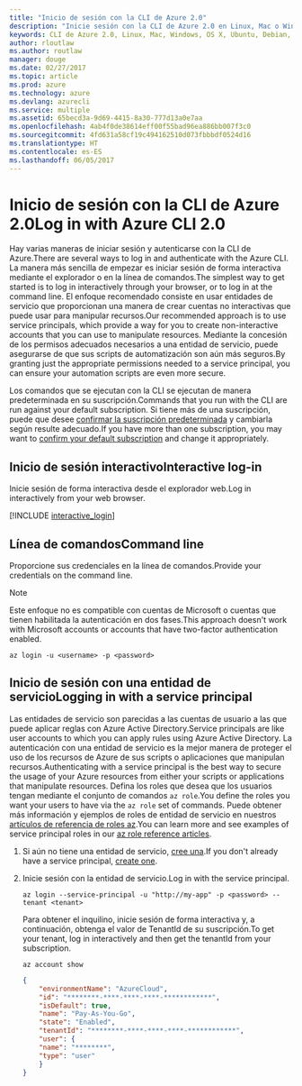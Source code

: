 ```yaml
---
title: "Inicio de sesión con la CLI de Azure 2.0"
description: "Inicie sesión con la CLI de Azure 2.0 en Linux, Mac o Windows."
keywords: CLI de Azure 2.0, Linux, Mac, Windows, OS X, Ubuntu, Debian, CentOS, RHEL, SUSE, CoreOS, Docker, Windows, Python, PIP
author: rloutlaw
ms.author: routlaw
manager: douge
ms.date: 02/27/2017
ms.topic: article
ms.prod: azure
ms.technology: azure
ms.devlang: azurecli
ms.service: multiple
ms.assetid: 65becd3a-9d69-4415-8a30-777d13a0e7aa
ms.openlocfilehash: 4ab4f0de38614eff00f55bad96ea886bb007f3c0
ms.sourcegitcommit: 4fd631a58cf19c494162510d073fbbbdf0524d16
ms.translationtype: HT
ms.contentlocale: es-ES
ms.lasthandoff: 06/05/2017
---
```

# <a name="log-in-with-azure-cli-20"></a><span data-ttu-id="e53f2-104">Inicio de sesión con la CLI de Azure 2.0</span><span class="sxs-lookup"><span data-stu-id="e53f2-104">Log in with Azure CLI 2.0</span></span>

<span data-ttu-id="e53f2-105">Hay varias maneras de iniciar sesión y autenticarse con la CLI de Azure.</span><span class="sxs-lookup"><span data-stu-id="e53f2-105">There are several ways to log in and authenticate with the Azure CLI.</span></span> <span data-ttu-id="e53f2-106">La manera más sencilla de empezar es iniciar sesión de forma interactiva mediante el explorador o en la línea de comandos.</span><span class="sxs-lookup"><span data-stu-id="e53f2-106">The simplest way to get started is to log in interactively through your browser, or to log in at the command line.</span></span> <span data-ttu-id="e53f2-107">El enfoque recomendado consiste en usar entidades de servicio que proporcionan una manera de crear cuentas no interactivas que puede usar para manipular recursos.</span><span class="sxs-lookup"><span data-stu-id="e53f2-107">Our recommended approach is to use service principals, which provide a way for you to create non-interactive accounts that you can use to manipulate resources.</span></span> <span data-ttu-id="e53f2-108">Mediante la concesión de los permisos adecuados necesarios a una entidad de servicio, puede asegurarse de que sus scripts de automatización son aún más seguros.</span><span class="sxs-lookup"><span data-stu-id="e53f2-108">By granting just the appropriate permissions needed to a service principal, you can ensure your automation scripts are even more secure.</span></span>

<span data-ttu-id="e53f2-109">Los comandos que se ejecutan con la CLI se ejecutan de manera predeterminada en su suscripción.</span><span class="sxs-lookup"><span data-stu-id="e53f2-109">Commands that you run with the CLI are run against your default subscription.</span></span>  <span data-ttu-id="e53f2-110">Si tiene más de una suscripción, puede que desee [confirmar la suscripción predeterminada](manage-azure-subscriptions-azure-cli.md) y cambiarla según resulte adecuado.</span><span class="sxs-lookup"><span data-stu-id="e53f2-110">If you have more than one subscription, you may want to [confirm your default subscription](manage-azure-subscriptions-azure-cli.md) and change it appropriately.</span></span>

## <a name="interactive-log-in"></a><span data-ttu-id="e53f2-111">Inicio de sesión interactivo</span><span class="sxs-lookup"><span data-stu-id="e53f2-111">Interactive log-in</span></span>

<span data-ttu-id="e53f2-112">Inicie sesión de forma interactiva desde el explorador web.</span><span class="sxs-lookup"><span data-stu-id="e53f2-112">Log in interactively from your web browser.</span></span>

[!INCLUDE [interactive_login](includes/interactive-login.md)]

## <a name="command-line"></a><span data-ttu-id="e53f2-113">Línea de comandos</span><span class="sxs-lookup"><span data-stu-id="e53f2-113">Command line</span></span>

<span data-ttu-id="e53f2-114">Proporcione sus credenciales en la línea de comandos.</span><span class="sxs-lookup"><span data-stu-id="e53f2-114">Provide your credentials on the command line.</span></span>

> [!Note]
> <span data-ttu-id="e53f2-115">Este enfoque no es compatible con cuentas de Microsoft o cuentas que tienen habilitada la autenticación en dos fases.</span><span class="sxs-lookup"><span data-stu-id="e53f2-115">This approach doesn't work with Microsoft accounts or accounts that have two-factor authentication enabled.</span></span>

```azurecli-interactive
az login -u <username> -p <password>
```

## <a name="logging-in-with-a-service-principal"></a><span data-ttu-id="e53f2-116">Inicio de sesión con una entidad de servicio</span><span class="sxs-lookup"><span data-stu-id="e53f2-116">Logging in with a service principal</span></span>

<span data-ttu-id="e53f2-117">Las entidades de servicio son parecidas a las cuentas de usuario a las que puede aplicar reglas con Azure Active Directory.</span><span class="sxs-lookup"><span data-stu-id="e53f2-117">Service principals are like user accounts to which you can apply rules using Azure Active Directory.</span></span>
<span data-ttu-id="e53f2-118">La autenticación con una entidad de servicio es la mejor manera de proteger el uso de los recursos de Azure de sus scripts o aplicaciones que manipulan recursos.</span><span class="sxs-lookup"><span data-stu-id="e53f2-118">Authenticating with a service principal is the best way to secure the usage of your Azure resources from either your scripts or applications that manipulate resources.</span></span>
<span data-ttu-id="e53f2-119">Defina los roles que desea que los usuarios tengan mediante el conjunto de comandos `az role`.</span><span class="sxs-lookup"><span data-stu-id="e53f2-119">You define the roles you want your users to have via the `az role` set of commands.</span></span>
<span data-ttu-id="e53f2-120">Puede obtener más información y ejemplos de roles de entidad de servicio en nuestros [artículos de referencia de roles az](https://docs.microsoft.com/cli/azure/role.md).</span><span class="sxs-lookup"><span data-stu-id="e53f2-120">You can learn more and see examples of service principal roles in our [az role reference articles](https://docs.microsoft.com/cli/azure/role.md).</span></span>

1. <span data-ttu-id="e53f2-121">Si aún no tiene una entidad de servicio, [cree una](create-an-azure-service-principal-azure-cli.md).</span><span class="sxs-lookup"><span data-stu-id="e53f2-121">If you don't already have a service principal, [create one](create-an-azure-service-principal-azure-cli.md).</span></span>

1. <span data-ttu-id="e53f2-122">Inicie sesión con la entidad de servicio.</span><span class="sxs-lookup"><span data-stu-id="e53f2-122">Log in with the service principal.</span></span>

   ```azurecli-interactive
   az login --service-principal -u "http://my-app" -p <password> --tenant <tenant>
   ```

   <span data-ttu-id="e53f2-123">Para obtener el inquilino, inicie sesión de forma interactiva y, a continuación, obtenga el valor de TenantId de su suscripción.</span><span class="sxs-lookup"><span data-stu-id="e53f2-123">To get your tenant, log in interactively and then get the tenantId from your subscription.</span></span>

   ```azurecli
   az account show
   ```

   ```json
   {
       "environmentName": "AzureCloud",
       "id": "********-****-****-****-************",
       "isDefault": true,
       "name": "Pay-As-You-Go",
       "state": "Enabled",
       "tenantId": "********-****-****-****-************",
       "user": {
       "name": "********",
       "type": "user"
       }
   }
   ```